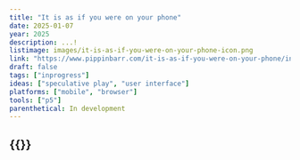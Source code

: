```yaml
---
title: "It is as if you were on your phone"
date: 2025-01-07
year: 2025
description: ...!
listimage: images/it-is-as-if-you-were-on-your-phone-icon.png
link: "https://www.pippinbarr.com/it-is-as-if-you-were-on-your-phone/info/"
draft: false
tags: ["inprogress"]
ideas: ["speculative play", "user interface"]
platforms: ["mobile", "browser"]
tools: ["p5"]
parenthetical: In development
---
```


## {{<param title >}}
